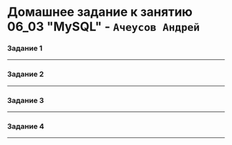 # Домашнее задание к занятию  06_03 "MySQL" - `Ачеусов Андрей`

### Задание 1



---



### Задание 2



---



### Задание 3



---



### Задание 4



---
